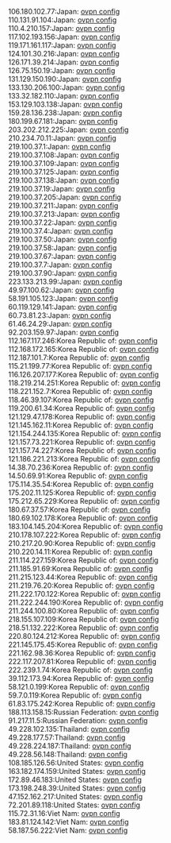 106.180.102.77:Japan: [ovpn config](vpn/106_180_102_77.ovpn)  
110.131.91.104:Japan: [ovpn config](vpn/110_131_91_104.ovpn)  
110.4.210.157:Japan: [ovpn config](vpn/110_4_210_157.ovpn)  
117.102.193.156:Japan: [ovpn config](vpn/117_102_193_156.ovpn)  
119.171.161.117:Japan: [ovpn config](vpn/119_171_161_117.ovpn)  
124.101.30.216:Japan: [ovpn config](vpn/124_101_30_216.ovpn)  
126.171.39.214:Japan: [ovpn config](vpn/126_171_39_214.ovpn)  
126.75.150.19:Japan: [ovpn config](vpn/126_75_150_19.ovpn)  
131.129.150.190:Japan: [ovpn config](vpn/131_129_150_190.ovpn)  
133.130.206.100:Japan: [ovpn config](vpn/133_130_206_100.ovpn)  
133.32.182.110:Japan: [ovpn config](vpn/133_32_182_110.ovpn)  
153.129.103.138:Japan: [ovpn config](vpn/153_129_103_138.ovpn)  
159.28.136.238:Japan: [ovpn config](vpn/159_28_136_238.ovpn)  
180.199.67.181:Japan: [ovpn config](vpn/180_199_67_181.ovpn)  
203.202.212.225:Japan: [ovpn config](vpn/203_202_212_225.ovpn)  
210.234.70.11:Japan: [ovpn config](vpn/210_234_70_11.ovpn)  
219.100.37.1:Japan: [ovpn config](vpn/219_100_37_1.ovpn)  
219.100.37.108:Japan: [ovpn config](vpn/219_100_37_108.ovpn)  
219.100.37.109:Japan: [ovpn config](vpn/219_100_37_109.ovpn)  
219.100.37.125:Japan: [ovpn config](vpn/219_100_37_125.ovpn)  
219.100.37.138:Japan: [ovpn config](vpn/219_100_37_138.ovpn)  
219.100.37.19:Japan: [ovpn config](vpn/219_100_37_19.ovpn)  
219.100.37.205:Japan: [ovpn config](vpn/219_100_37_205.ovpn)  
219.100.37.211:Japan: [ovpn config](vpn/219_100_37_211.ovpn)  
219.100.37.213:Japan: [ovpn config](vpn/219_100_37_213.ovpn)  
219.100.37.22:Japan: [ovpn config](vpn/219_100_37_22.ovpn)  
219.100.37.4:Japan: [ovpn config](vpn/219_100_37_4.ovpn)  
219.100.37.50:Japan: [ovpn config](vpn/219_100_37_50.ovpn)  
219.100.37.58:Japan: [ovpn config](vpn/219_100_37_58.ovpn)  
219.100.37.67:Japan: [ovpn config](vpn/219_100_37_67.ovpn)  
219.100.37.7:Japan: [ovpn config](vpn/219_100_37_7.ovpn)  
219.100.37.90:Japan: [ovpn config](vpn/219_100_37_90.ovpn)  
223.133.213.99:Japan: [ovpn config](vpn/223_133_213_99.ovpn)  
49.97.100.62:Japan: [ovpn config](vpn/49_97_100_62.ovpn)  
58.191.105.123:Japan: [ovpn config](vpn/58_191_105_123.ovpn)  
60.119.129.141:Japan: [ovpn config](vpn/60_119_129_141.ovpn)  
60.73.81.23:Japan: [ovpn config](vpn/60_73_81_23.ovpn)  
61.46.24.29:Japan: [ovpn config](vpn/61_46_24_29.ovpn)  
92.203.159.97:Japan: [ovpn config](vpn/92_203_159_97.ovpn)  
112.167.117.246:Korea Republic of: [ovpn config](vpn/112_167_117_246.ovpn)  
112.168.172.165:Korea Republic of: [ovpn config](vpn/112_168_172_165.ovpn)  
112.187.101.7:Korea Republic of: [ovpn config](vpn/112_187_101_7.ovpn)  
115.21.199.77:Korea Republic of: [ovpn config](vpn/115_21_199_77.ovpn)  
116.126.207.177:Korea Republic of: [ovpn config](vpn/116_126_207_177.ovpn)  
118.219.214.251:Korea Republic of: [ovpn config](vpn/118_219_214_251.ovpn)  
118.221.152.7:Korea Republic of: [ovpn config](vpn/118_221_152_7.ovpn)  
118.46.39.107:Korea Republic of: [ovpn config](vpn/118_46_39_107.ovpn)  
119.200.61.34:Korea Republic of: [ovpn config](vpn/119_200_61_34.ovpn)  
121.129.47.178:Korea Republic of: [ovpn config](vpn/121_129_47_178.ovpn)  
121.145.162.11:Korea Republic of: [ovpn config](vpn/121_145_162_11.ovpn)  
121.154.244.135:Korea Republic of: [ovpn config](vpn/121_154_244_135.ovpn)  
121.157.73.221:Korea Republic of: [ovpn config](vpn/121_157_73_221.ovpn)  
121.157.74.227:Korea Republic of: [ovpn config](vpn/121_157_74_227.ovpn)  
121.186.221.213:Korea Republic of: [ovpn config](vpn/121_186_221_213.ovpn)  
14.38.70.236:Korea Republic of: [ovpn config](vpn/14_38_70_236.ovpn)  
14.50.69.91:Korea Republic of: [ovpn config](vpn/14_50_69_91.ovpn)  
175.114.35.54:Korea Republic of: [ovpn config](vpn/175_114_35_54.ovpn)  
175.202.11.125:Korea Republic of: [ovpn config](vpn/175_202_11_125.ovpn)  
175.212.65.229:Korea Republic of: [ovpn config](vpn/175_212_65_229.ovpn)  
180.67.37.57:Korea Republic of: [ovpn config](vpn/180_67_37_57.ovpn)  
180.69.102.178:Korea Republic of: [ovpn config](vpn/180_69_102_178.ovpn)  
183.104.145.204:Korea Republic of: [ovpn config](vpn/183_104_145_204.ovpn)  
210.178.107.222:Korea Republic of: [ovpn config](vpn/210_178_107_222.ovpn)  
210.217.20.90:Korea Republic of: [ovpn config](vpn/210_217_20_90.ovpn)  
210.220.14.11:Korea Republic of: [ovpn config](vpn/210_220_14_11.ovpn)  
211.114.227.159:Korea Republic of: [ovpn config](vpn/211_114_227_159.ovpn)  
211.185.91.69:Korea Republic of: [ovpn config](vpn/211_185_91_69.ovpn)  
211.215.123.44:Korea Republic of: [ovpn config](vpn/211_215_123_44.ovpn)  
211.219.76.20:Korea Republic of: [ovpn config](vpn/211_219_76_20.ovpn)  
211.222.170.122:Korea Republic of: [ovpn config](vpn/211_222_170_122.ovpn)  
211.222.244.190:Korea Republic of: [ovpn config](vpn/211_222_244_190.ovpn)  
211.244.100.80:Korea Republic of: [ovpn config](vpn/211_244_100_80.ovpn)  
218.155.107.109:Korea Republic of: [ovpn config](vpn/218_155_107_109.ovpn)  
218.51.132.222:Korea Republic of: [ovpn config](vpn/218_51_132_222.ovpn)  
220.80.124.212:Korea Republic of: [ovpn config](vpn/220_80_124_212.ovpn)  
221.145.175.45:Korea Republic of: [ovpn config](vpn/221_145_175_45.ovpn)  
221.162.98.36:Korea Republic of: [ovpn config](vpn/221_162_98_36.ovpn)  
222.117.207.81:Korea Republic of: [ovpn config](vpn/222_117_207_81.ovpn)  
222.239.1.74:Korea Republic of: [ovpn config](vpn/222_239_1_74.ovpn)  
39.112.173.94:Korea Republic of: [ovpn config](vpn/39_112_173_94.ovpn)  
58.121.0.199:Korea Republic of: [ovpn config](vpn/58_121_0_199.ovpn)  
59.7.0.119:Korea Republic of: [ovpn config](vpn/59_7_0_119.ovpn)  
61.83.175.242:Korea Republic of: [ovpn config](vpn/61_83_175_242.ovpn)  
188.113.158.15:Russian Federation: [ovpn config](vpn/188_113_158_15.ovpn)  
91.217.11.5:Russian Federation: [ovpn config](vpn/91_217_11_5.ovpn)  
49.228.102.135:Thailand: [ovpn config](vpn/49_228_102_135.ovpn)  
49.228.177.57:Thailand: [ovpn config](vpn/49_228_177_57.ovpn)  
49.228.224.187:Thailand: [ovpn config](vpn/49_228_224_187.ovpn)  
49.228.56.148:Thailand: [ovpn config](vpn/49_228_56_148.ovpn)  
108.185.126.56:United States: [ovpn config](vpn/108_185_126_56.ovpn)  
163.182.174.159:United States: [ovpn config](vpn/163_182_174_159.ovpn)  
172.89.46.183:United States: [ovpn config](vpn/172_89_46_183.ovpn)  
173.198.248.39:United States: [ovpn config](vpn/173_198_248_39.ovpn)  
47.152.162.217:United States: [ovpn config](vpn/47_152_162_217.ovpn)  
72.201.89.118:United States: [ovpn config](vpn/72_201_89_118.ovpn)  
115.72.31.16:Viet Nam: [ovpn config](vpn/115_72_31_16.ovpn)  
183.81.124.142:Viet Nam: [ovpn config](vpn/183_81_124_142.ovpn)  
58.187.56.222:Viet Nam: [ovpn config](vpn/58_187_56_222.ovpn)  
